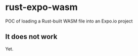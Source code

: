 # rust-expo-wasm
POC of loading a Rust-built WASM file into an Expo.io project 

## It does not work
Yet.
